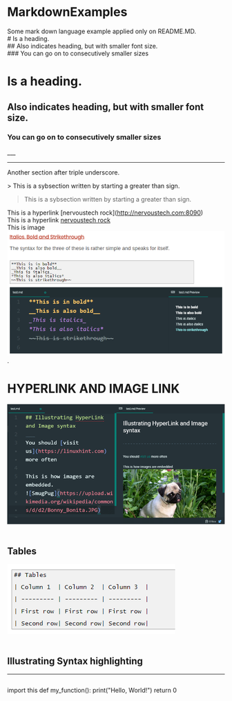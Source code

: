 # MarkdownExamples
Some mark down language example applied only on README.MD.<br>
\# Is a heading.<br>
\#\# Also indicates heading, but with smaller font size.<br>
\#\#\# You can go on to consecutively smaller sizes<br>
# Is a heading.
## Also indicates heading, but with smaller font size.
### You can go on to consecutively smaller sizes
\_\_\_
___
Another section after triple underscore.<br>

\> This is a sybsection written by starting a greater than sign.<br>
> This is a sybsection written by starting a greater than sign.

This is a hyperlink \[nervoustech rock](http://nervoustech.com:8090)<br>
This is a hyperlink [nervoustech rock](http://nervoustech.com:8090)<br>
This is image<br> ![bold_italic](markdown02.png) .<br>

# HYPERLINK AND IMAGE LINK
<img alt="NO IMAGE" src="markdown01.png"><br><br>

## Tables
![Table](markdown03.png) <br><br>

## Illustrating Syntax highlighting
___

>```python
import this
def my_function():
print("Hello, World!")
return 0
```
